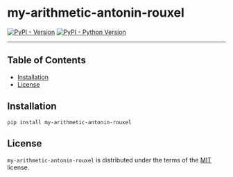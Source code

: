 # my-arithmetic-antonin-rouxel

[![PyPI - Version](https://img.shields.io/pypi/v/my-arithmetic-antonin-rouxel.svg)](https://pypi.org/project/my-arithmetic-antonin-rouxel)
[![PyPI - Python Version](https://img.shields.io/pypi/pyversions/my-arithmetic-antonin-rouxel.svg)](https://pypi.org/project/my-arithmetic-antonin-rouxel)

-----

## Table of Contents

- [Installation](#installation)
- [License](#license)

## Installation

```console
pip install my-arithmetic-antonin-rouxel
```

## License

`my-arithmetic-antonin-rouxel` is distributed under the terms of the [MIT](https://spdx.org/licenses/MIT.html) license.

